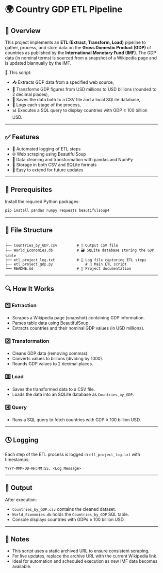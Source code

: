 # 🌍 Country GDP ETL Pipeline

## 📖 Overview

This project implements an **ETL (Extract, Transform, Load)** pipeline to gather, process, and store data on the **Gross Domestic Product (GDP)** of countries as published by the **International Monetary Fund (IMF)**. The GDP data (in nominal terms) is sourced from a snapshot of a Wikipedia page and is updated biannually by the IMF.

🔧 This script:
- 📥 Extracts GDP data from a specified web source,
- 🔄 Transforms GDP figures from USD millions to USD billions (rounded to 2 decimal places),
- 💾 Saves the data both to a CSV file and a local SQLite database,
- 🧾 Logs each stage of the process,
- 📊 Executes a SQL query to display countries with GDP ≥ 100 billion USD.

---

## ✅ Features

- 📝 Automated logging of ETL steps
- 🌐 Web scraping using BeautifulSoup
- 🧹 Data cleaning and transformation with pandas and NumPy
- 💽 Storage in both CSV and SQLite formats
- 🚀 Easy to extend for future updates

---

## 🧰 Prerequisites

Install the required Python packages:

```bash
pip install pandas numpy requests beautifulsoup4
```

---

## 📁 File Structure

```
.
├── Countries_by_GDP.csv         # 📄 Output CSV file
├── World_Economies.db           # 🗃️ SQLite database storing the GDP table
├── etl_project_log.txt          # 🧾 Log file capturing ETL steps
├── etl_project_gdp.py               # 🧠 Main ETL script
└── README.md                    # 📘 Project documentation
```

---

## 🔍 How It Works

### 1️⃣ Extraction

- Scrapes a Wikipedia page (snapshot) containing GDP information.
- Parses table data using BeautifulSoup.
- Extracts countries and their nominal GDP values (in USD millions).

### 2️⃣ Transformation

- Cleans GDP data (removing commas).
- Converts values to billions (dividing by 1000).
- Rounds GDP values to 2 decimal places.

### 3️⃣ Load

- Saves the transformed data to a CSV file.
- Loads the data into an SQLite database as `Countries_by_GDP`.

### 4️⃣ Query

- Runs a SQL query to fetch countries with GDP ≥ 100 billion USD.

---

## 🕓 Logging

Each step of the ETL process is logged in `etl_project_log.txt` with timestamps:

```
YYYY-MMM-DD-HH:MM:SS, <Log Message>
```

---

## 🎯 Output

After execution:
- `Countries_by_GDP.csv` contains the cleaned dataset.
- `World_Economies.db` holds the `Countries_by_GDP` SQL table.
- Console displays countries with GDPs ≥ 100 billion USD.

---

## 📌 Notes

- This script uses a static archived URL to ensure consistent scraping.
- For live updates, replace the archive URL with the current Wikipedia link.
- Ideal for automation and scheduled execution as new IMF data becomes available.
